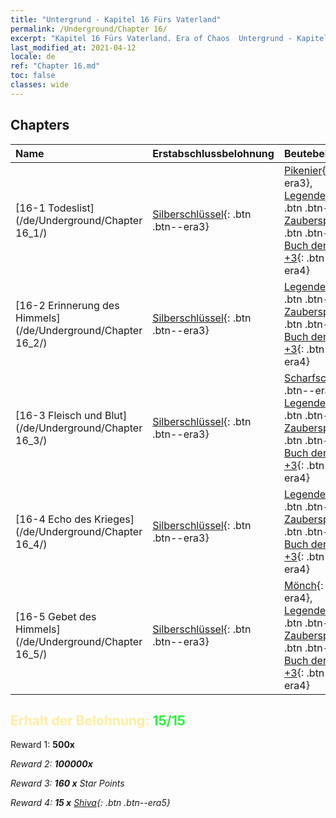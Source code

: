```yaml
---
title: "Untergrund - Kapitel 16 Fürs Vaterland"
permalink: /Underground/Chapter 16/
excerpt: "Kapitel 16 Fürs Vaterland. Era of Chaos  Untergrund - Kapitel 16. Fürs Vaterland"
last_modified_at: 2021-04-12
locale: de
ref: "Chapter 16.md"
toc: false
classes: wide
---
```


## Chapters

  | Name |  Erstabschlussbelohnung | Beutebelohnung |
  |:------------|:------------|:------------| 
  | [16-1 Todeslist](/de/Underground/Chapter 16_1/) | [Silberschlüssel](/de/Items/con_693/){: .btn .btn--era3} | [Pikenier](/de/Items/unt_190/){: .btn .btn--era3}, [Legendenzertifikat](/de/Items/mat_67/){: .btn .btn--era5}, [Zauberspruchrollen](/de/Items/con_694/){: .btn .btn--era3}, [Buch der Essenzen +3](/de/Items/mat_60/){: .btn .btn--era4} |
  | [16-2 Erinnerung des Himmels](/de/Underground/Chapter 16_2/) | [Silberschlüssel](/de/Items/con_693/){: .btn .btn--era3} | [Legendenzertifikat](/de/Items/mat_67/){: .btn .btn--era5}, [Zauberspruchrollen](/de/Items/con_694/){: .btn .btn--era3}, [Buch der Essenzen +3](/de/Items/mat_60/){: .btn .btn--era4} |
  | [16-3 Fleisch und Blut](/de/Underground/Chapter 16_3/) | [Silberschlüssel](/de/Items/con_693/){: .btn .btn--era3} | [Scharfschütze](/de/Items/unt_191/){: .btn .btn--era3}, [Legendenzertifikat](/de/Items/mat_67/){: .btn .btn--era5}, [Zauberspruchrollen](/de/Items/con_694/){: .btn .btn--era3}, [Buch der Essenzen +3](/de/Items/mat_60/){: .btn .btn--era4} |
  | [16-4 Echo des Krieges](/de/Underground/Chapter 16_4/) | [Silberschlüssel](/de/Items/con_693/){: .btn .btn--era3} | [Legendenzertifikat](/de/Items/mat_67/){: .btn .btn--era5}, [Zauberspruchrollen](/de/Items/con_694/){: .btn .btn--era3}, [Buch der Essenzen +3](/de/Items/mat_60/){: .btn .btn--era4} |
  | [16-5 Gebet des Himmels](/de/Underground/Chapter 16_5/) | [Silberschlüssel](/de/Items/con_693/){: .btn .btn--era3} | [Mönch](/de/Items/unt_194/){: .btn .btn--era4}, [Legendenzertifikat](/de/Items/mat_67/){: .btn .btn--era5}, [Zauberspruchrollen](/de/Items/con_694/){: .btn .btn--era3}, [Buch der Essenzen +3](/de/Items/mat_60/){: .btn .btn--era4} |


## <span style="color: #ffeea0">Erhalt der Belohnung: </span><span style="color: #27f73a">15/15</span>

 Reward 1:  **500x** <i class="fas fa-gem"/>

 Reward 2:  **100000x** <i class="fas fa-coins"/>

 Reward 3: **160 x** Star Points

 Reward 4: **15 x** [Shiva](/de/Items/her_376/){: .btn .btn--era5}

